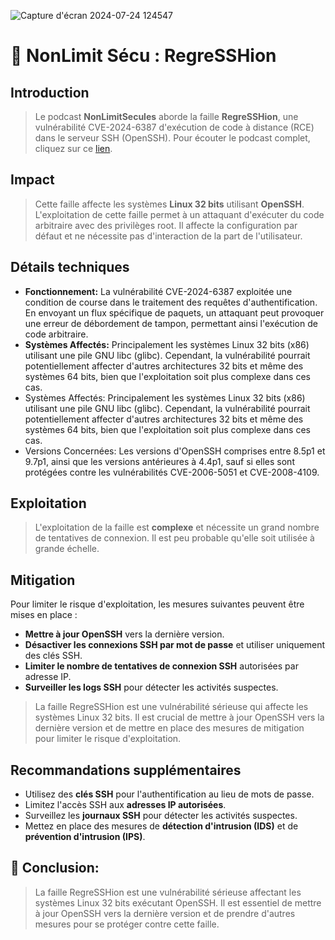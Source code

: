 ![Capture d'écran 2024-07-24 124547](https://github.com/user-attachments/assets/dc96b2d7-dc67-49ed-806e-5da14e96a324)

# 🎯 NonLimit Sécu : RegreSSHion

## Introduction

> Le podcast **NonLimitSecules** aborde la faille **RegreSSHion**, une vulnérabilité CVE-2024-6387 d'exécution de code à distance (RCE) dans le serveur SSH (OpenSSH). Pour écouter le podcast complet, cliquez sur ce [lien](https://www.nolimitsecu.fr/regresshion/).

## Impact

> Cette faille affecte les systèmes **Linux 32 bits** utilisant **OpenSSH**. L'exploitation de cette faille permet à un attaquant d'exécuter du code arbitraire avec des privilèges root. Il affecte la configuration par défaut et ne nécessite pas d'interaction de la part de l'utilisateur.

## Détails techniques

- **Fonctionnement:** La vulnérabilité CVE-2024-6387 exploitée une condition de course dans le traitement des requêtes d'authentification. En envoyant un flux spécifique de paquets, un attaquant peut provoquer une erreur de débordement de tampon, permettant ainsi l'exécution de code arbitraire.
- **Systèmes Affectés:** Principalement les systèmes Linux 32 bits (x86) utilisant une pile GNU libc (glibc). Cependant, la vulnérabilité pourrait potentiellement affecter d'autres architectures 32 bits et même des systèmes 64 bits, bien que l'exploitation soit plus complexe dans ces cas.
- Systèmes Affectés: Principalement les systèmes Linux 32 bits (x86) utilisant une pile GNU libc (glibc). Cependant, la vulnérabilité pourrait potentiellement affecter d'autres architectures 32 bits et même des systèmes 64 bits, bien que l'exploitation soit plus complexe dans ces cas.
- Versions Concernées: Les versions d'OpenSSH comprises entre 8.5p1 et 9.7p1, ainsi que les versions antérieures à 4.4p1, sauf si elles sont protégées contre les vulnérabilités CVE-2006-5051 et CVE-2008-4109.

## Exploitation

> L'exploitation de la faille est **complexe** et nécessite un grand nombre de tentatives de connexion. Il est peu probable qu'elle soit utilisée à grande échelle.

## Mitigation

Pour limiter le risque d'exploitation, les mesures suivantes peuvent être mises en place :

- **Mettre à jour OpenSSH** vers la dernière version.
- **Désactiver les connexions SSH par mot de passe** et utiliser uniquement des clés SSH.
- **Limiter le nombre de tentatives de connexion SSH** autorisées par adresse IP.
- **Surveiller les logs SSH** pour détecter les activités suspectes.

> La faille RegreSSHion est une vulnérabilité sérieuse qui affecte les systèmes Linux 32 bits. Il est crucial de mettre à jour OpenSSH vers la dernière version et de mettre en place des mesures de mitigation pour limiter le risque d'exploitation.

## Recommandations supplémentaires

- Utilisez des **clés SSH** pour l'authentification au lieu de mots de passe.
- Limitez l'accès SSH aux **adresses IP autorisées**.
- Surveillez les **journaux SSH** pour détecter les activités suspectes.
- Mettez en place des mesures de **détection d'intrusion (IDS)** et de **prévention d'intrusion (IPS)**.

## 🎯 **Conclusion:** 
> La faille RegreSSHion est une vulnérabilité sérieuse affectant les systèmes Linux 32 bits exécutant OpenSSH. Il est essentiel de mettre à jour OpenSSH vers la dernière version et de prendre d'autres mesures pour se protéger contre cette faille.
